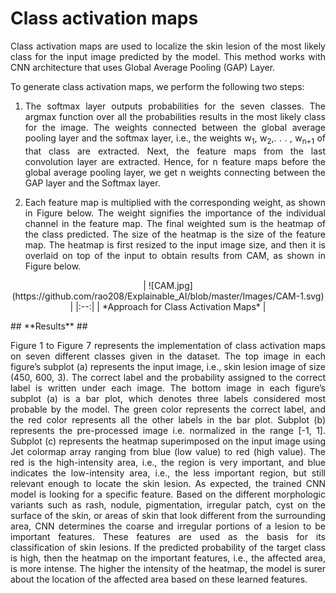 # **Class activation maps** #

<p align="justify">Class activation maps are used to localize the skin lesion of the most likely class for the input image predicted by the model. This method works with CNN architecture that uses Global Average Pooling (GAP) Layer.</p>  
  
To generate class activation maps, we perform the following two steps:  

1. <p align="justify">The softmax layer outputs probabilities for the seven classes. The argmax function over all the probabilities results in the most likely class for the image. The weights connected between the global average pooling layer and the softmax layer, i.e., the weights w<sub>1</sub>, w<sub>2</sub>,. . . , w<sub>n+1</sub> of that class are extracted. Next, the feature maps from the last convolution layer are extracted. Hence, for n feature maps before the global average pooling layer, we get n weights connecting between the GAP layer and the Softmax layer.</p>  
2. <p align="justify">Each feature map is multiplied with the corresponding weight, as shown in Figure below. The weight signifies the importance of the individual channel in the feature map. The final weighted sum is the heatmap of the class predicted. The size of the heatmap is the size of the feature map. The heatmap is first resized to the input image size, and then it is overlaid on top of the input to obtain results from CAM, as shown in Figure below.</p>
<p align="center">
| ![CAM.jpg](https://github.com/rao208/Explainable_AI/blob/master/Images/CAM-1.svg) | 
|:--:| 
| *Approach for Class Activation Maps* |
</p>
## **Results** ##

<p align="justify"> Figure 1 to Figure 7 represents the implementation of class activation maps on seven different classes given in the dataset. The top image in each figure’s subplot (a) represents the input image, i.e., skin lesion image of size (450, 600, 3). The correct label and the probability assigned to the correct label is written under each image. The bottom image in each figure’s subplot (a) is a bar plot, which denotes three labels considered most probable by the model. The green color represents the correct label, and the red color represents all the other labels in the bar plot. Subplot (b) represents the pre-processed image i.e. normalized in the range [-1, 1]. Subplot (c) represents the heatmap superimposed on the input image using Jet colormap array ranging from blue (low value) to red (high value). The red is the high-intensity area, i.e., the region is very important, and blue indicates the low-intensity area, i.e., the less important region, but still relevant enough to locate the skin lesion. As expected, the trained CNN model is looking for a specific feature. Based on the different morphologic variants such as rash, nodule, pigmentation, irregular patch, cyst on the surface of the skin, or areas of skin that look different from the surrounding area, CNN determines the coarse and irregular portions of a lesion to be important features. These features are used as the basis for its classification of skin lesions. If the predicted probability of the target class is high, then the heatmap on the important features, i.e., the affected area, is more intense. The higher the intensity of the heatmap, the model is surer about the location of the affected area based on these learned features. </p>
